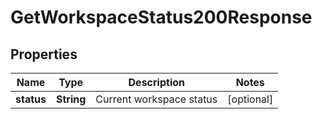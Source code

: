 

# GetWorkspaceStatus200Response


## Properties

| Name | Type | Description | Notes |
|------------ | ------------- | ------------- | -------------|
|**status** | **String** | Current workspace status |  [optional] |



